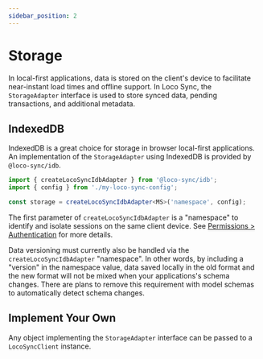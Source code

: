 ```yaml
---
sidebar_position: 2
---
```


# Storage

In local-first applications, data is stored on the client's device to facilitate near-instant load times and offline support. In Loco Sync, the `StorageAdapter` interface is used to store synced data, pending transactions, and additional metadata.

## IndexedDB

IndexedDB is a great choice for storage in browser local-first applications. An implementation of the `StorageAdapter` using IndexedDB is provided by `@loco-sync/idb`.

```ts
import { createLocoSyncIdbAdapter } from '@loco-sync/idb';
import { config } from './my-loco-sync-config';

const storage = createLocoSyncIdbAdapter<MS>('namespace', config);
```

The first parameter of `createLocoSyncIdbAdapter` is a "namespace" to identify and isolate sessions on the same client device. See [Permissions > Authentication](../guides/permissions#authentication) for more details.

Data versioning must currently also be handled via the `createLocoSyncIdbAdapter` "namespace". In other words, by including a "version" in the namespace value, data saved locally in the old format and the new format will not be mixed when your applications's schema changes. There are plans to remove this requirement with model schemas to automatically detect schema changes.

## Implement Your Own

Any object implementing the `StorageAdapter` interface can be passed to a `LocoSyncClient` instance.
